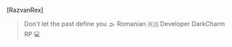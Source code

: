 
[RazvanRex]
> Don't let the past define you 🌫️
> Romanian 🇷🇴
> Developer DarkCharm RP 💻

<!---
RazvanRex/RazvanRex is a ✨ special ✨ repository because its `README.md` (this file) appears on your GitHub profile.
You can click the Preview link to take a look at your changes.
--->

